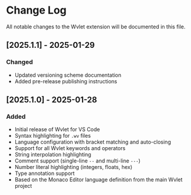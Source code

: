 # Change Log

All notable changes to the Wvlet extension will be documented in this file.

## [2025.1.1] - 2025-01-29

### Changed
- Updated versioning scheme documentation
- Added pre-release publishing instructions

## [2025.1.0] - 2025-01-28

### Added
- Initial release of Wvlet for VS Code
- Syntax highlighting for `.wv` files
- Language configuration with bracket matching and auto-closing
- Support for all Wvlet keywords and operators
- String interpolation highlighting
- Comment support (single-line `--` and multi-line `---`)
- Number literal highlighting (integers, floats, hex)
- Type annotation support
- Based on the Monaco Editor language definition from the main Wvlet project